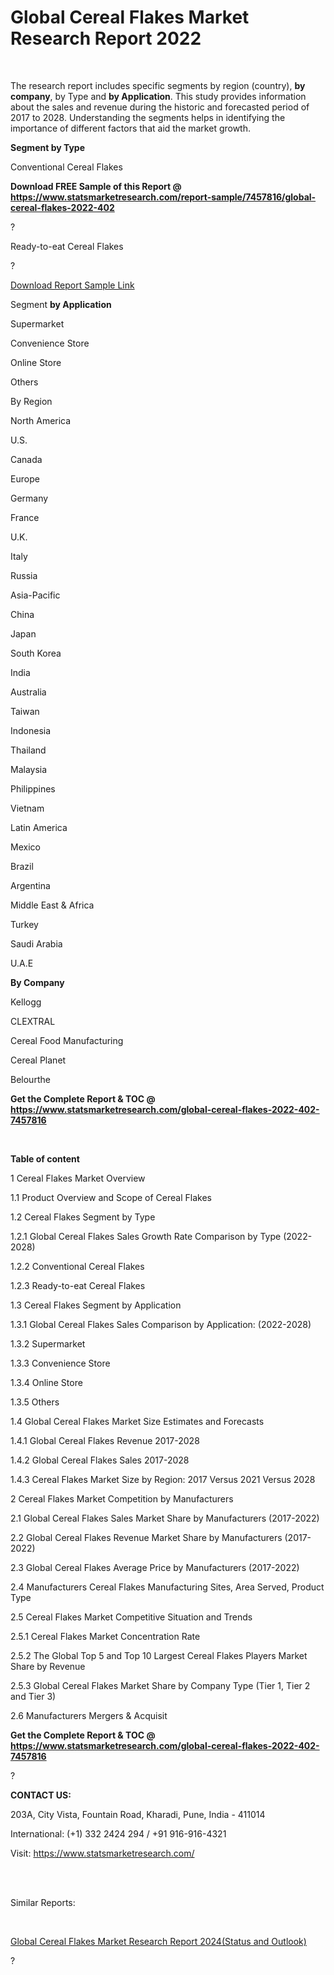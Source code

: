 <h1>Global Cereal Flakes Market Research Report 2022</h1><br/><p>The research report includes specific segments by region (country), <strong>by company</strong>, by Type and <strong>by Application</strong>. This study provides information about the sales and revenue during the historic and forecasted period of 2017 to 2028. Understanding the segments helps in identifying the importance of different factors that aid the market growth.</p>
 
 
 
 <p><strong>Segment by Type</strong></p>
 
 
 
 <p>Conventional Cereal Flakes</p>
 
 
 
 <div><b>Download FREE Sample of this Report @ <a href="https://www.statsmarketresearch.com/download-free-sample/7457816/global-cereal-flakes-2022-402">https://www.statsmarketresearch.com/report-sample/7457816/global-cereal-flakes-2022-402</a></b></div>
 
 
 
 <p>? </p>
 
 
 
 <p>Ready-to-eat Cereal Flakes</p>
 
 
 
 <p>? </p>
 
 
 
 <p><a href="https://www.statsmarketresearch.com/download-free-sample/7457816/global-cereal-flakes-2022-402">Download Report Sample Link</a></p>
 
 
 
 <p>Segment <strong>by Application</strong></p>
 
 
 
 <p>Supermarket</p>
 
 
 
 <p>Convenience Store</p>
 
 
 
 <p>Online Store</p>
 
 
 
 <p>Others</p>
 
 
 
 <p>By Region</p>
 
 
 
 <p>North America</p>
 
 
 
 <p>U.S.</p>
 
 
 
 <p>Canada</p>
 
 
 
 <p>Europe</p>
 
 
 
 <p>Germany</p>
 
 
 
 <p>France</p>
 
 
 
 <p>U.K.</p>
 
 
 
 <p>Italy</p>
 
 
 
 <p>Russia</p>
 
 
 
 <p>Asia-Pacific</p>
 
 
 
 <p>China</p>
 
 
 
 <p>Japan</p>
 
 
 
 <p>South Korea</p>
 
 
 
 <p>India</p>
 
 
 
 <p>Australia</p>
 
 
 
 <p>Taiwan</p>
 
 
 
 <p>Indonesia</p>
 
 
 
 <p>Thailand</p>
 
 
 
 <p>Malaysia</p>
 
 
 
 <p>Philippines</p>
 
 
 
 <p>Vietnam</p>
 
 
 
 <p>Latin America</p>
 
 
 
 <p>Mexico</p>
 
 
 
 <p>Brazil</p>
 
 
 
 <p>Argentina</p>
 
 
 
 <p>Middle East & Africa</p>
 
 
 
 <p>Turkey</p>
 
 
 
 <p>Saudi Arabia</p>
 
 
 
 <p>U.A.E</p>
 
 
 
 <p><strong>By Company</strong></p>
 
 
 
 <p>Kellogg</p>
 
 
 
 <p>CLEXTRAL</p>
 
 
 
 <p>Cereal Food Manufacturing</p>
 
 
 
 <p>Cereal Planet</p>
 
 
 
 <p>Belourthe</p>
 
 
 
 <div><b>Get the Complete Report & TOC @ <a href="https://www.statsmarketresearch.com/global-cereal-flakes-2022-402-7457816">https://www.statsmarketresearch.com/global-cereal-flakes-2022-402-7457816</a></b></div>
 
 
 
 <p><br />
 
 <b>Table of content</b></p>
 
 
 
 <p>1 Cereal Flakes Market Overview<br />
 
 1.1 Product Overview and Scope of Cereal Flakes<br />
 
 1.2 Cereal Flakes Segment by Type<br />
 
 1.2.1 Global Cereal Flakes Sales Growth Rate Comparison by Type (2022-2028)<br />
 
 1.2.2 Conventional Cereal Flakes<br />
 
 1.2.3 Ready-to-eat Cereal Flakes<br />
 
 1.3 Cereal Flakes Segment by Application<br />
 
 1.3.1 Global Cereal Flakes Sales Comparison by Application: (2022-2028)<br />
 
 1.3.2 Supermarket<br />
 
 1.3.3 Convenience Store<br />
 
 1.3.4 Online Store<br />
 
 1.3.5 Others<br />
 
 1.4 Global Cereal Flakes Market Size Estimates and Forecasts<br />
 
 1.4.1 Global Cereal Flakes Revenue 2017-2028<br />
 
 1.4.2 Global Cereal Flakes Sales 2017-2028<br />
 
 1.4.3 Cereal Flakes Market Size by Region: 2017 Versus 2021 Versus 2028<br />
 
 2 Cereal Flakes Market Competition by Manufacturers<br />
 
 2.1 Global Cereal Flakes Sales Market Share by Manufacturers (2017-2022)<br />
 
 2.2 Global Cereal Flakes Revenue Market Share by Manufacturers (2017-2022)<br />
 
 2.3 Global Cereal Flakes Average Price by Manufacturers (2017-2022)<br />
 
 2.4 Manufacturers Cereal Flakes Manufacturing Sites, Area Served, Product Type<br />
 
 2.5 Cereal Flakes Market Competitive Situation and Trends<br />
 
 2.5.1 Cereal Flakes Market Concentration Rate<br />
 
 2.5.2 The Global Top 5 and Top 10 Largest Cereal Flakes Players Market Share by Revenue<br />
 
 2.5.3 Global Cereal Flakes Market Share by Company Type (Tier 1, Tier 2 and Tier 3)<br />
 
 2.6 Manufacturers Mergers & Acquisit</p>
 
 
 
 <div><b>Get the Complete Report & TOC @ <a href="https://www.statsmarketresearch.com/global-cereal-flakes-2022-402-7457816">https://www.statsmarketresearch.com/global-cereal-flakes-2022-402-7457816</a></b></div>
 
 
 
 <p>? </p>
 
 
 
 <p><b>CONTACT US:</b><br />
 
 203A, City Vista, Fountain Road, Kharadi, Pune, India - 411014<br />
 
 International: (+1) 332 2424 294 / +91 916-916-4321<br />
 
 Visit: <a href="https://www.statsmarketresearch.com/">https://www.statsmarketresearch.com/</a><br />
 
 <br />
 
 <br />
 
 Similar Reports:<br />
 
 <br />
 
 <a href="https://www.statsmarketresearch.com/global-cereal-flakes-2024-831-7993355">Global Cereal Flakes Market Research Report 2024(Status and Outlook)</a><br />
 
 ? </p>